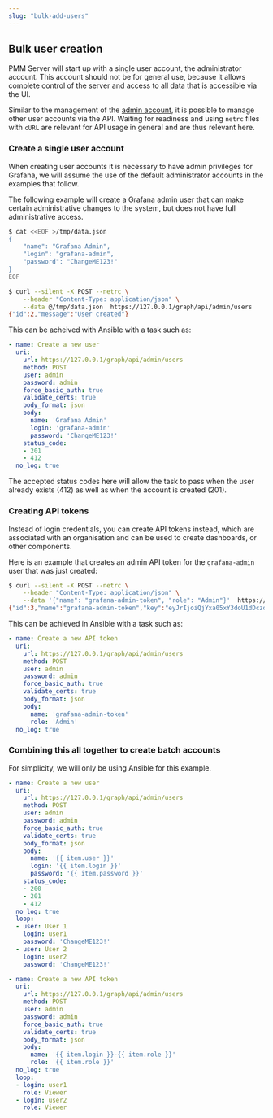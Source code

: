```yaml
---
slug: "bulk-add-users"
---
```


## Bulk user creation

PMM Server will start up with a single user account, the administrator account.
This account should not be for general use, because it allows complete control of
the server and access to all data that is accessible via the UI.

Similar to the management of the [admin account](ref:change-admin-password), it is
possible to manage other user accounts via the API. Waiting for readiness and
using `netrc` files with `cURL` are relevant for API usage in general and are
thus relevant here.

### Create a single user account

When creating user accounts it is necessary to have admin privileges for Grafana,
we will assume the use of the default administrator accounts in the examples that
follow.

The following example will create a Grafana admin user that can make certain
administrative changes to the system, but does not have full administrative access.

```sh
$ cat <<EOF >/tmp/data.json
{
    "name": "Grafana Admin",
    "login": "grafana-admin",
    "password": "ChangeME123!"
}
EOF

$ curl --silent -X POST --netrc \
    --header "Content-Type: application/json" \
    --data @/tmp/data.json  https://127.0.0.1/graph/api/admin/users
{"id":2,"message":"User created"}
```

This can be acheived with Ansible with a task such as:
```yaml
- name: Create a new user
  uri:
    url: https://127.0.0.1/graph/api/admin/users
    method: POST
    user: admin
    password: admin
    force_basic_auth: true
    validate_certs: true
    body_format: json
    body:
      name: 'Grafana Admin'
      login: 'grafana-admin'
      password: 'ChangeME123!'
    status_code:
    - 201
    - 412
  no_log: true
```
The accepted status codes here will allow the task to pass when the user already
exists (412) as well as when the account is created (201).

### Creating API tokens

Instead of login credentials, you can create API tokens instead, which are
associated with an organisation and can be used to create dashboards, or other
components.

Here is an example that creates an admin API token for the `grafana-admin` user that
was just created:
```sh
$ curl --silent -X POST --netrc \
    --header "Content-Type: application/json" \
    --data '{"name": "grafana-admin-token", "role": "Admin"}'  https://127.0.0.1/graph/api/auth/keys
{"id":3,"name":"grafana-admin-token","key":"eyJrIjoiQjYxa05xY3doU1dDczdudnppdnJVeUdjS3k0Y05vMW0iLCJuIjoiZ3JhZmFuYS1hZG1pbi10b2tlbiIsImlkIjoxfQ=="}
```

This can be achieved in Ansible with a task such as:
```yaml
- name: Create a new API token
  uri:
    url: https://127.0.0.1/graph/api/admin/users
    method: POST
    user: admin
    password: admin
    force_basic_auth: true
    validate_certs: true
    body_format: json
    body:
      name: 'grafana-admin-token'
      role: 'Admin'
  no_log: true
```

### Combining this all together to create batch accounts

For simplicity, we will only be using Ansible for this example.
```yaml
- name: Create a new user
  uri:
    url: https://127.0.0.1/graph/api/admin/users
    method: POST
    user: admin
    password: admin
    force_basic_auth: true
    validate_certs: true
    body_format: json
    body:
      name: '{{ item.user }}'
      login: '{{ item.login }}'
      password: '{{ item.password }}'
    status_code:
    - 200
    - 201
    - 412
  no_log: true
  loop:
  - user: User 1
    login: user1
    password: 'ChangeME123!'
  - user: User 2
    login: user2
    password: 'ChangeME123!'

- name: Create a new API token
  uri:
    url: https://127.0.0.1/graph/api/admin/users
    method: POST
    user: admin
    password: admin
    force_basic_auth: true
    validate_certs: true
    body_format: json
    body:
      name: '{{ item.login }}-{{ item.role }}'
      role: '{{ item.role }}'
  no_log: true
  loop:
  - login: user1
    role: Viewer
  - login: user2
    role: Viewer
```

